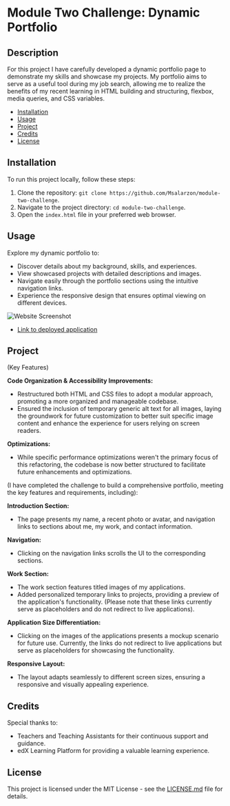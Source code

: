 # Module Two Challenge: Dynamic Portfolio

## Description

For this project I have carefully developed a dynamic portfolio page to demonstrate my skills and showcase my projects. 
My portfolio aims to serve as a useful tool during my job search, allowing me to realize the benefits of my recent learning in HTML building and structuring, flexbox, media queries, and CSS variables.

- [Installation](#installation)
- [Usage](#usage)
- [Project](#project)
- [Credits](#credits)
- [License](#license)

## Installation

To run this project locally, follow these steps:

1. Clone the repository: `git clone https://github.com/Msalarzon/module-two-challenge`.
2. Navigate to the project directory: `cd module-two-challenge`.
3. Open the `index.html` file in your preferred web browser.

## Usage

Explore my dynamic portfolio to:

- Discover details about my background, skills, and experiences.
- View showcased projects with detailed descriptions and images.
- Navigate easily through the portfolio sections using the intuitive navigation links.
- Experience the responsive design that ensures optimal viewing on different devices.

![Website Screenshot](images/website-meriam.png)

- [Link to deployed application](https://msalarzon.github.io/module-two-challenge/)

## Project 
(Key Features)

**Code Organization & Accessibility Improvements:**
- Restructured both HTML and CSS files to adopt a modular approach, promoting a more organized and manageable codebase.
- Ensured the inclusion of temporary generic alt text for all images, laying the groundwork for future customization to better suit specific image content and enhance the experience for users relying on screen readers.
   
**Optimizations:**
- While specific performance optimizations weren't the primary focus of this refactoring, the codebase is now better structured to facilitate future enhancements and optimizations.

(I have completed the challenge to build a comprehensive portfolio, meeting the key features and requirements, including):

**Introduction Section:**
  - The page presents my name, a recent photo or avatar, and navigation links to sections about me, my work, and contact information.

**Navigation:**
  - Clicking on the navigation links scrolls the UI to the corresponding sections.

**Work Section:**
  - The work section features titled images of my applications.
  - Added personalized temporary links to projects, providing a preview of the application's functionality. (Please note that these links currently serve as placeholders and do not redirect to live applications).


**Application Size Differentiation:**
  - Clicking on the images of the applications presents a mockup scenario for future use. Currently, the links do not redirect to live applications but serve as placeholders for showcasing the functionality.

**Responsive Layout:**
  - The layout adapts seamlessly to different screen sizes, ensuring a responsive and visually appealing experience.


## Credits

Special thanks to:

- Teachers and Teaching Assistants for their continuous support and guidance.
- edX Learning Platform for providing a valuable learning experience.

## License

This project is licensed under the MIT License - see the [LICENSE.md](LICENSE) file for details.

